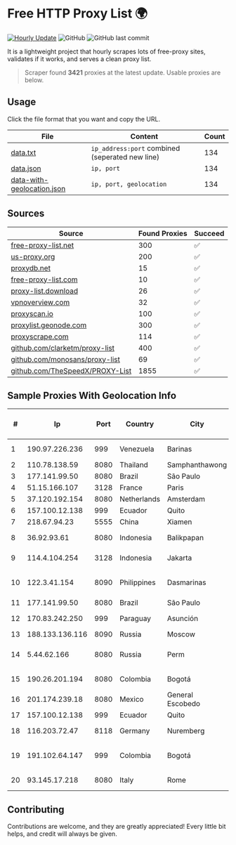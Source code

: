 
# Free HTTP Proxy List 🌍

[![Hourly Update](https://github.com/mertguvencli/http-proxy-list/actions/workflows/main.yml/badge.svg?branch=main)](https://github.com/mertguvencli/http-proxy-list/actions/workflows/main.yml)
![GitHub](https://img.shields.io/github/license/mertguvencli/http-proxy-list)
![GitHub last commit](https://img.shields.io/github/last-commit/mertguvencli/http-proxy-list)

It is a lightweight project that hourly scrapes lots of free-proxy sites, validates if it works, and serves a clean proxy list.


> Scraper found **3421** proxies at the latest update. Usable proxies are below.

## Usage

Click the file format that you want and copy the URL.


|File|Content|Count|
|----|-------|-----|
|[data.txt](https://raw.githubusercontent.com/mertguvencli/http-proxy-list/main/proxy-list/data.txt)|`ip_address:port` combined (seperated new line)|134|
|[data.json](https://raw.githubusercontent.com/mertguvencli/http-proxy-list/main/proxy-list/data.json)|`ip, port`|134|
|[data-with-geolocation.json](https://raw.githubusercontent.com/mertguvencli/http-proxy-list/main/proxy-list/data-with-geolocation.json)|`ip, port, geolocation`|134|

## Sources

|Source|Found Proxies|Succeed|
|------|-------------|-------|
|[free-proxy-list.net](https://free-proxy-list.net)|300|✅|
|[us-proxy.org](https://www.us-proxy.org)|200|✅|
|[proxydb.net](http://proxydb.net)|15|✅|
|[free-proxy-list.com](https://free-proxy-list.com/?page=&port=&type%5B%5D=http&type%5B%5D=https&up_time=0&search=Search)|10|✅|
|[proxy-list.download](https://www.proxy-list.download/HTTP)|26|✅|
|[vpnoverview.com](https://vpnoverview.com/privacy/anonymous-browsing/free-proxy-servers)|32|✅|
|[proxyscan.io](https://www.proxyscan.io)|100|✅|
|[proxylist.geonode.com](https://proxylist.geonode.com/api/proxy-list?limit=300&page=1&sort_by=lastChecked&sort_type=desc&protocols=http,https)|300|✅|
|[proxyscrape.com](https://api.proxyscrape.com/v2/?request=displayproxies&protocol=http&timeout=10000&country=all&ssl=all&anonymity=all)|114|✅|
|[github.com/clarketm/proxy-list](https://raw.githubusercontent.com/clarketm/proxy-list/master/proxy-list-raw.txt)|400|✅|
|[github.com/monosans/proxy-list](https://raw.githubusercontent.com/monosans/proxy-list/main/proxies/http.txt)|69|✅|
|[github.com/TheSpeedX/PROXY-List](https://raw.githubusercontent.com/TheSpeedX/PROXY-List/master/http.txt)|1855|✅|


## Sample Proxies With Geolocation Info

|#|Ip|Port|Country|City|Internet Service Provider|
|-|--|----|-------|----|-------------------------|
|1|190.97.226.236|999|Venezuela|Barinas|NetLink América C.A.|
|2|110.78.138.59|8080|Thailand|Samphanthawong|CAT-BB|
|3|177.141.99.50|8080|Brazil|São Paulo|Claro S.A.|
|4|51.15.166.107|3128|France|Paris|SCALEWAY|
|5|37.120.192.154|8080|Netherlands|Amsterdam|M247 Ltd|
|6|157.100.12.138|999|Ecuador|Quito|Telconet S.A|
|7|218.67.94.23|5555|China|Xiamen|Chinanet|
|8|36.92.93.61|8080|Indonesia|Balikpapan|Telekomunikasi Indonesia|
|9|114.4.104.254|3128|Indonesia|Jakarta|PT. INDOSAT Tbk|
|10|122.3.41.154|8090|Philippines|Dasmarinas|Philippine Long Distance Telephone Co.|
|11|177.141.99.50|8080|Brazil|São Paulo|Claro S.A.|
|12|170.83.242.250|999|Paraguay|Asunción|Ufinet Panama S.A.|
|13|188.133.136.116|8090|Russia|Moscow|Enforta-MSK|
|14|5.44.62.166|8080|Russia|Perm|JSC "ER-Telecom Holding"|
|15|190.26.201.194|8080|Colombia|Bogotá|ETB - Colombia|
|16|201.174.239.18|8080|Mexico|General Escobedo|Transtelco Inc|
|17|157.100.12.138|999|Ecuador|Quito|Telconet S.A|
|18|116.203.72.47|8118|Germany|Nuremberg|Hetzner Online GmbH|
|19|191.102.64.147|999|Colombia|Bogotá|TV AZTECA SUCURSAL COLOMBIA|
|20|93.145.17.218|8080|Italy|Rome|Vodafone Italia S.p.A.|



## Contributing

Contributions are welcome, and they are greatly appreciated! Every
little bit helps, and credit will always be given.

